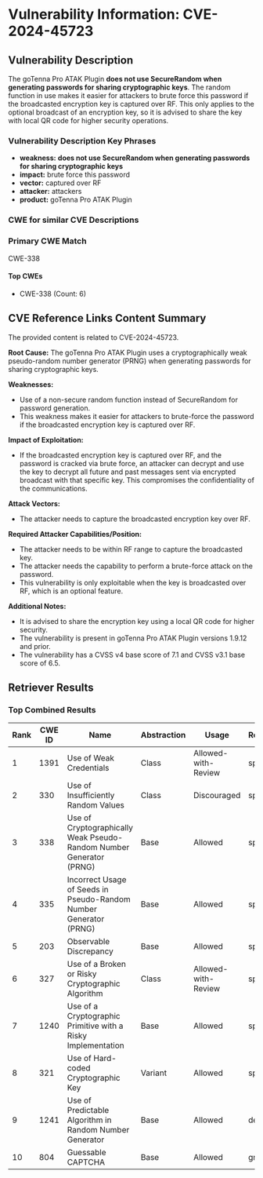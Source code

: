# Vulnerability Information: CVE-2024-45723

## Vulnerability Description
The goTenna Pro ATAK Plugin **does not use SecureRandom when generating passwords for sharing cryptographic keys**. The random function in use makes it easier for attackers to brute force this password if the broadcasted encryption key is captured over RF. This only applies to the optional broadcast of an encryption key, so it is advised to share the key with local QR code for higher security operations.

### Vulnerability Description Key Phrases
- **weakness:** **does not use SecureRandom when generating passwords for sharing cryptographic keys**
- **impact:** brute force this password
- **vector:** captured over RF
- **attacker:** attackers
- **product:** goTenna Pro ATAK Plugin

### CWE for similar CVE Descriptions
### Primary CWE Match
CWE-338

#### Top CWEs
- CWE-338 (Count: 6)

## CVE Reference Links Content Summary
The provided content is related to CVE-2024-45723.

**Root Cause:** The goTenna Pro ATAK Plugin uses a cryptographically weak pseudo-random number generator (PRNG) when generating passwords for sharing cryptographic keys.

**Weaknesses:**
- Use of a non-secure random function instead of SecureRandom for password generation.
- This weakness makes it easier for attackers to brute-force the password if the broadcasted encryption key is captured over RF.

**Impact of Exploitation:**
- If the broadcasted encryption key is captured over RF, and the password is cracked via brute force, an attacker can decrypt and use the key to decrypt all future and past messages sent via encrypted broadcast with that specific key. This compromises the confidentiality of the communications.

**Attack Vectors:**
- The attacker needs to capture the broadcasted encryption key over RF.

**Required Attacker Capabilities/Position:**
- The attacker needs to be within RF range to capture the broadcasted key.
- The attacker needs the capability to perform a brute-force attack on the password.
- This vulnerability is only exploitable when the key is broadcasted over RF, which is an optional feature.

**Additional Notes:**
- It is advised to share the encryption key using a local QR code for higher security.
- The vulnerability is present in goTenna Pro ATAK Plugin versions 1.9.12 and prior.
- The vulnerability has a CVSS v4 base score of 7.1 and CVSS v3.1 base score of 6.5.

## Retriever Results

### Top Combined Results

| Rank | CWE ID | Name | Abstraction | Usage  | Retrievers | Individual Scores |
|------|--------|------|-------------|-------|------------|-------------------|
| 1 | 1391 | Use of Weak Credentials | Class | Allowed-with-Review | sparse | 0.472 |
| 2 | 330 | Use of Insufficiently Random Values | Class | Discouraged | sparse | 0.451 |
| 3 | 338 | Use of Cryptographically Weak Pseudo-Random Number Generator (PRNG) | Base | Allowed | sparse | 0.449 |
| 4 | 335 | Incorrect Usage of Seeds in Pseudo-Random Number Generator (PRNG) | Base | Allowed | sparse | 0.436 |
| 5 | 203 | Observable Discrepancy | Base | Allowed | sparse | 0.427 |
| 6 | 327 | Use of a Broken or Risky Cryptographic Algorithm | Class | Allowed-with-Review | sparse | 0.425 |
| 7 | 1240 | Use of a Cryptographic Primitive with a Risky Implementation | Base | Allowed | sparse | 0.411 |
| 8 | 321 | Use of Hard-coded Cryptographic Key | Variant | Allowed | sparse | 0.400 |
| 9 | 1241 | Use of Predictable Algorithm in Random Number Generator | Base | Allowed | dense | 0.495 |
| 10 | 804 | Guessable CAPTCHA | Base | Allowed | graph | 0.002 |


